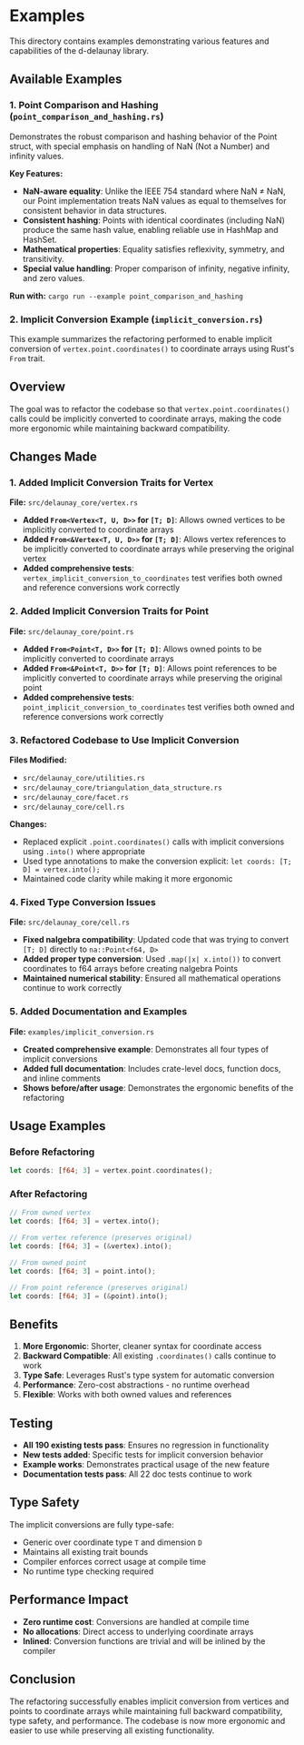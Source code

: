 # Examples

This directory contains examples demonstrating various features and
capabilities of the d-delaunay library.

## Available Examples

### 1. Point Comparison and Hashing (`point_comparison_and_hashing.rs`)

Demonstrates the robust comparison and hashing behavior of the Point struct,
with special emphasis on handling of NaN (Not a Number) and infinity values.

**Key Features:**

- **NaN-aware equality**: Unlike the IEEE 754 standard where NaN ≠ NaN, our
  Point implementation treats NaN values as equal to themselves for
  consistent behavior in data structures.
- **Consistent hashing**: Points with identical coordinates (including NaN)
  produce the same hash value, enabling reliable use in HashMap and HashSet.
- **Mathematical properties**: Equality satisfies reflexivity, symmetry, and
  transitivity.
- **Special value handling**: Proper comparison of infinity, negative infinity,
  and zero values.

**Run with:** `cargo run --example point_comparison_and_hashing`

### 2. Implicit Conversion Example (`implicit_conversion.rs`)

This example summarizes the refactoring performed to enable implicit conversion
of `vertex.point.coordinates()` to coordinate arrays using Rust's `From` trait.

## Overview

The goal was to refactor the codebase so that `vertex.point.coordinates()`
calls could be implicitly converted to coordinate arrays, making the code more
ergonomic while maintaining backward compatibility.

## Changes Made

### 1. **Added Implicit Conversion Traits for Vertex**

**File:** `src/delaunay_core/vertex.rs`

- **Added `From<Vertex<T, U, D>>` for `[T; D]`**: Allows owned vertices to be
  implicitly converted to coordinate arrays
- **Added `From<&Vertex<T, U, D>>` for `[T; D]`**: Allows vertex references to
  be implicitly converted to coordinate arrays while preserving the original
  vertex
- **Added comprehensive tests**: `vertex_implicit_conversion_to_coordinates`
  test verifies both owned and reference conversions work correctly

### 2. **Added Implicit Conversion Traits for Point**

**File:** `src/delaunay_core/point.rs`

- **Added `From<Point<T, D>>` for `[T; D]`**: Allows owned points to be
  implicitly converted to coordinate arrays
- **Added `From<&Point<T, D>>` for `[T; D]`**: Allows point references to be
  implicitly converted to coordinate arrays while preserving the original point
- **Added comprehensive tests**: `point_implicit_conversion_to_coordinates`
  test verifies both owned and reference conversions work correctly

### 3. **Refactored Codebase to Use Implicit Conversion**

**Files Modified:**

- `src/delaunay_core/utilities.rs`
- `src/delaunay_core/triangulation_data_structure.rs`
- `src/delaunay_core/facet.rs`
- `src/delaunay_core/cell.rs`

**Changes:**

- Replaced explicit `.point.coordinates()` calls with implicit conversions
  using `.into()` where appropriate
- Used type annotations to make the conversion explicit:
  `let coords: [T; D] = vertex.into();`
- Maintained code clarity while making it more ergonomic

### 4. **Fixed Type Conversion Issues**

**File:** `src/delaunay_core/cell.rs`

- **Fixed nalgebra compatibility**: Updated code that was trying to convert
  `[T; D]` directly to `na::Point<f64, D>`
- **Added proper type conversion**: Used `.map(|x| x.into())` to convert
  coordinates to f64 arrays before creating nalgebra Points
- **Maintained numerical stability**: Ensured all mathematical operations
  continue to work correctly

### 5. **Added Documentation and Examples**

**File:** `examples/implicit_conversion.rs`

- **Created comprehensive example**: Demonstrates all four types of implicit
  conversions
- **Added full documentation**: Includes crate-level docs, function docs, and
  inline comments
- **Shows before/after usage**: Demonstrates the ergonomic benefits of the
  refactoring

## Usage Examples

### Before Refactoring

```rust
let coords: [f64; 3] = vertex.point.coordinates();
```

### After Refactoring

```rust
// From owned vertex
let coords: [f64; 3] = vertex.into();

// From vertex reference (preserves original)
let coords: [f64; 3] = (&vertex).into();

// From owned point
let coords: [f64; 3] = point.into();

// From point reference (preserves original)
let coords: [f64; 3] = (&point).into();
```

## Benefits

1. **More Ergonomic**: Shorter, cleaner syntax for coordinate access
2. **Backward Compatible**: All existing `.coordinates()` calls continue to work
3. **Type Safe**: Leverages Rust's type system for automatic conversion
4. **Performance**: Zero-cost abstractions - no runtime overhead
5. **Flexible**: Works with both owned values and references

## Testing

- **All 190 existing tests pass**: Ensures no regression in functionality
- **New tests added**: Specific tests for implicit conversion behavior
- **Example works**: Demonstrates practical usage of the new feature
- **Documentation tests pass**: All 22 doc tests continue to work

## Type Safety

The implicit conversions are fully type-safe:

- Generic over coordinate type `T` and dimension `D`
- Maintains all existing trait bounds
- Compiler enforces correct usage at compile time
- No runtime type checking required

## Performance Impact

- **Zero runtime cost**: Conversions are handled at compile time
- **No allocations**: Direct access to underlying coordinate arrays
- **Inlined**: Conversion functions are trivial and will be inlined by the
  compiler

## Conclusion

The refactoring successfully enables implicit conversion from vertices and
points to coordinate arrays while maintaining full backward compatibility, type
safety, and performance. The codebase is now more ergonomic and easier to use
while preserving all existing functionality.
